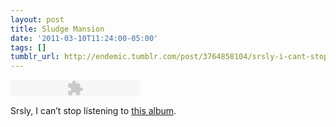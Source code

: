 ```yaml
---
layout: post
title: Sludge Mansion
date: '2011-03-10T11:24:00-05:00'
tags: []
tumblr_url: http://endemic.tumblr.com/post/3764858104/srsly-i-cant-stop-listening-to-this-album
---
```

<embed type="application/x-shockwave-flash" src="http://assets.tumblr.com/swf/audio_player.swf?audio_file=https%3A%2F%2Fwww.tumblr.com%2Faudio_file%2Fendemic%2F3764858104%2Ftumblr_lhuo9if6Pn1qz9nek&amp;color=FFFFFF" height="27" width="207" quality="best" wmode="opaque"></embed>  

Srsly, I can’t stop listening to [this album](http://georgeandjonathan.com/).

